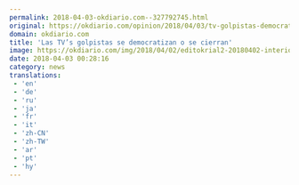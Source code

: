 ```yaml
---
permalink: 2018-04-03-okdiario.com--327792745.html
original: https://okdiario.com/opinion/2018/04/03/tv-golpistas-democratizan-cierran-2055809
domain: okdiario.com
title: 'Las TV’s golpistas se democratizan o se cierran'
image: https://okdiario.com/img/2018/04/02/editokrial2-20180402-interior.jpg
date: 2018-04-03 00:28:16
category: news
translations: 
 - 'en'
 - 'de'
 - 'ru'
 - 'ja'
 - 'fr'
 - 'it'
 - 'zh-CN'
 - 'zh-TW'
 - 'ar'
 - 'pt'
 - 'hy'
---
```


